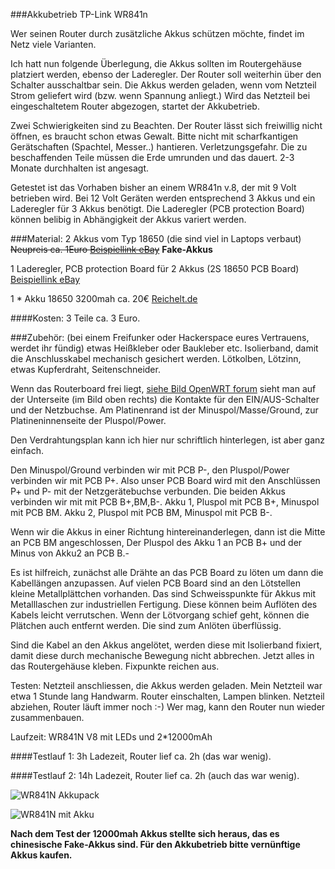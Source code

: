 
###Akkubetrieb TP-Link WR841n 

Wer seinen Router durch zusätzliche Akkus schützen möchte,
findet im Netz viele Varianten. 

Ich hatt nun folgende Überlegung,
die Akkus sollten im Routergehäuse platziert werden,
ebenso der Laderegler. Der Router soll weiterhin über 
den Schalter ausschaltbar sein. Die Akkus werden geladen, 
wenn vom Netzteil Strom geliefert wird (bzw. wenn Spannung 
anliegt.) Wird das Netzteil bei eingeschaltetem Router abgezogen,
startet der Akkubetrieb.

Zwei Schwierigkeiten sind zu Beachten. Der Router lässt sich 
freiwillig nicht öffnen, es braucht schon etwas Gewalt. Bitte nicht
mit scharfkantigen Gerätschaften (Spachtel, Messer..) hantieren.
Verletzungsgefahr. Die zu beschaffenden Teile müssen die Erde
umrunden und das dauert. 2-3 Monate durchhalten ist angesagt.

Getestet ist das Vorhaben bisher an einem WR841n v.8, der mit 9 Volt
betrieben wird. Bei 12 Volt Geräten werden entsprechend 3 Akkus und 
ein Laderegler für 3 Akkus benötigt. Die Laderegler (PCB protection Board)
können belibig in Abhängigkeit der Akkus variert werden.

###Material: 
2 Akkus vom Typ 18650 (die sind viel in Laptops verbaut) ~~Neupreis ca. 1Euro
[Beispiellink eBay](https://www.ebay.de/itm/8X-18650-3-7V-12000mAh-Akku-Micro-Varta-Accu-Li-ion-Battery-for-LED-Torch-DR/253378430047?hash=item3afe88045f:g:uKkAAOSwRLZaYdfk)~~ **Fake-Akkus**

1 Laderegler, PCB protection Board für 2 Akkus (2S 18650 PCB Board)
[Beispiellink eBay](https://www.ebay.de/itm/2S-8A-7-4V-8-4V-Lithium-Cell-Li-ion-BMS-Battery-18650-Protection-PCB-Board/142381524809?hash=item212699a749:g:13oAAOSwlndZFoEa)

1 * Akku 18650 3200mah ca. 20€ [Reichelt.de](https://www.reichelt.de/industriezelle-li-ion-18650-3-7-v-3200-mah-button-top-nc-nl188-p151103.html?r=1)

####Kosten: 3 Teile ca. 3 Euro.

###Zubehör: (bei einem Freifunker oder Hackerspace eures Vertrauens, werdet ihr fündig)
etwas Heißkleber oder Baukleber etc.
Isolierband, damit die Anschlusskabel mechanisch gesichert werden.
Lötkolben, Lötzinn, etwas Kupferdraht, Seitenschneider.

Wenn das Routerboard frei liegt, [siehe Bild OpenWRT forum](http://i49.tinypic.com/144070p.jpg)
sieht man auf der Unterseite (im Bild oben rechts) die Kontakte für den EIN/AUS-Schalter und der Netzbuchse. Am Platinenrand ist der Minuspol/Masse/Ground, zur Platineninnenseite der Pluspol/Power.

Den Verdrahtungsplan kann ich hier nur schriftlich hinterlegen, ist aber ganz einfach.

Den Minuspol/Ground verbinden wir mit PCB P-, den Pluspol/Power verbinden wir mit PCB P+. Also unser PCB Board wird mit den Anschlüssen P+ und P- mit der Netzgerätebuchse verbunden.
Die beiden Akkus verbinden wir mit mit PCB B+,BM,B-.
Akku 1, Pluspol mit PCB B+, Minuspol mit PCB BM.
Akku 2, Pluspol mit PCB BM, Minuspol mit PCB B-.

Wenn wir die Akkus in einer Richtung hintereinanderlegen, dann ist die Mitte an PCB BM angeschlossen, Der Pluspol des Akku 1 an PCB B+ und der Minus von Akku2 an PCB B.-

Es ist hilfreich, zunächst alle Drähte an das PCB Board zu löten um dann die Kabellängen anzupassen. Auf vielen PCB Board sind an den Lötstellen kleine Metallplättchen vorhanden. Das sind Schweisspunkte für Akkus mit Metalllaschen zur industriellen Fertigung. Diese können beim Auflöten des Kabels leicht verrutschen. Wenn der Lötvorgang schief geht, können die Plätchen auch entfernt werden. Die sind zum Anlöten überflüssig. 

Sind die Kabel an den Akkus angelötet, werden diese mit Isolierband fixiert, damit diese durch mechanische Bewegung nicht abbrechen.
Jetzt alles in das Routergehäuse kleben. Fixpunkte reichen aus.

Testen: Netzteil anschliessen, die Akkus werden geladen. Mein Netzteil war etwa 1 Stunde lang Handwarm. Router einschalten, Lampen blinken. Netzteil abziehen, Router läuft immer noch :-)
Wer mag, kann den Router nun wieder zusammenbauen.


Laufzeit: WR841N V8 mit LEDs und 2*12000mAh 

####Testlauf 1: 3h Ladezeit, Router lief ca. 2h (das war wenig).

####Testlauf 2: 14h Ladezeit, Router lief ca. 2h (auch das war wenig).

![WR841N Akkupack](https://cloud.ffhb.de/index.php/s/uqOQd5TvHPhzyFy/download)

![WR841N mit Akku](https://cloud.ffhb.de/index.php/s/dcOuyUp9BKxElBd/download)

**Nach dem Test der 12000mah Akkus stellte sich heraus, das es chinesische Fake-Akkus sind. Für den Akkubetrieb bitte vernünftige Akkus kaufen.**

